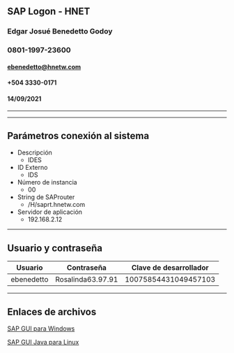 ## SAP Logon - HNET
### Edgar Josué Benedetto Godoy
### 0801-1997-23600
#### ebenedetto@hnetw.com
#### +504 3330-0171
#### 14/09/2021
___
___
## Parámetros conexión al sistema
* Descripción
    * IDES
* ID Externo 
    * IDS
* Número de instancia
    * 00
* String de SAProuter 
    * /H/saprt.hnetw.com
* Servidor de aplicación
    * 192.168.2.12
____

## Usuario y contraseña

| Usuario  |     Contraseña    |Clave de desarrollador|
|:--------:|:-----------------:|:--------------------:|
|ebenedetto| Rosalinda63.97.91 | 10075854431049457103 |
____

## Enlaces de archivos

[SAP GUI para Windows](https://drive.google.com/file/d/1xgnubXetW_m9-wUJcJ5GAImh9COEZNf4/view?usp=sharing)

[SAP GUI Java para Linux](https://drive.google.com/file/d/1Nf6JssOnu_4jwh81h6EII_tmRs5dF_e_/view?usp=sharing)
